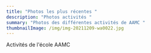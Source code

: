 ```yaml
---
title: "Photos les plus récentes "
description: "Photos activités "
summary: "Photos des différentes activités de AAMC "
thumbnailImage: /img/img-20211209-wa0022.jpg
---
```

Activités de l'école AAMC